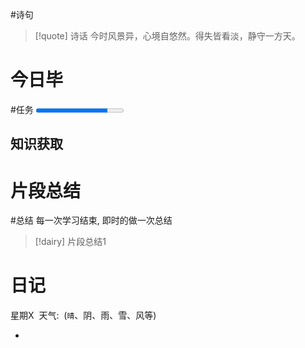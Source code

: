 #诗句 
> [!quote] 诗话
> 今时风景异，心境自悠然。得失皆看淡，静守一方天。

# 今日毕
#任务
<progress max=100 value=82></progress> 

## 知识获取

# 片段总结
#总结
	每一次学习结束, 即时的做一次总结

> [!dairy] 片段总结1

# 日记
星期X  天气:  (`晴`、阴、雨、雪、风等)

- 